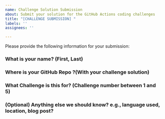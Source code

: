 ```yaml
---
name: Challenge Solution Submission
about: Submit your solution for the GitHub Actions coding challenges
title: "[CHALLENGE SUBMISSION] "
labels: ''
assignees: ''

---
```


Please provide the following information for your submission:

### What is your name? (First, Last)

### Where is your GitHub Repo ?(With your challenge solution)

### What Challenge is this for? (Challenge number between 1 and 5)

### (Optional) Anything else we should know? e.g., language used, location, blog post?
